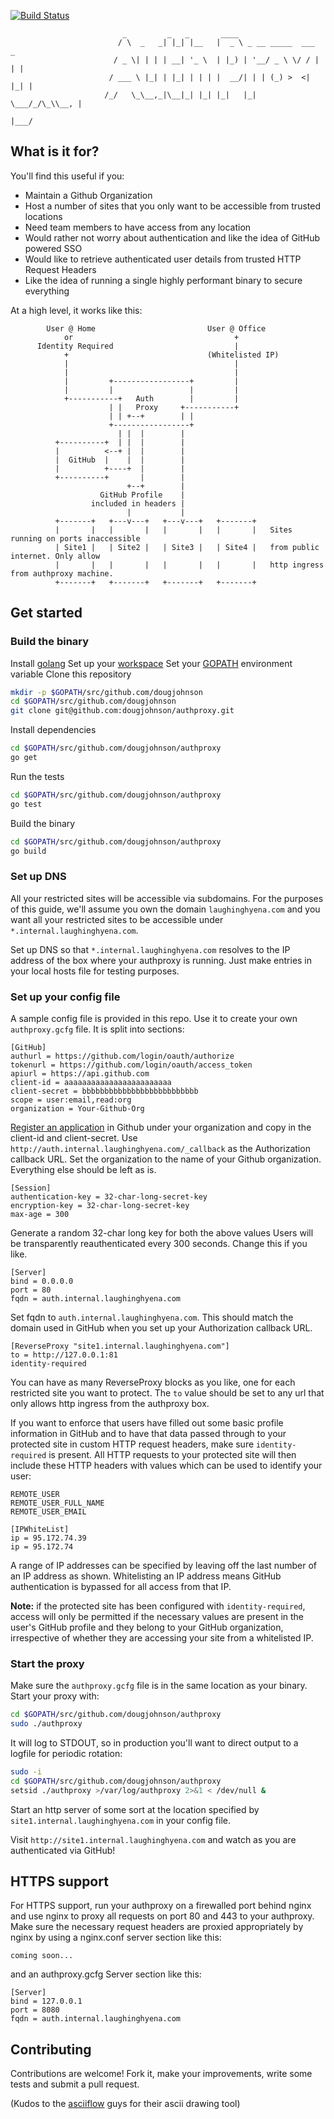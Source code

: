 [![Build Status](https://api.shippable.com/projects/54b81bc85ab6cc135288bf48/badge?branchName=master)](https://app.shippable.com/projects/54b81bc85ab6cc135288bf48/builds/latest)

```
                         _         _   _       ____                      
                        / \  _   _| |_| |__   |  _ \ _ __ _____  ___   _ 
                       / _ \| | | | __| '_ \  | |_) | '__/ _ \ \/ / | | |
                      / ___ \ |_| | |_| | | | |  __/| | | (_) >  <| |_| |
                     /_/   \_\__,_|\__|_| |_| |_|   |_|  \___/_/\_\\__, |
                                                                   |___/ 
```
## What is it for?
You'll find this useful if you:
* Maintain a Github Organization
* Host a number of sites that you only want to be accessible from trusted locations
* Need team members to have access from any location
* Would rather not worry about authentication and like the idea of GitHub powered SSO
* Would like to retrieve authenticated user details from trusted HTTP Request Headers
* Like the idea of running a single highly performant binary to secure everything

At a high level, it works like this:

```
        User @ Home                         User @ Office   
            or                                    +         
      Identity Required                           |         
            +                               (Whitelisted IP)
            |                                     |         
            |                                     |         
            |         +-----------------+         |         
            |         |                 |         |         
            +-----------+   Auth        |         |         
                      | |   Proxy     +-----------+         
                      | | +--+        | |                   
                      +-----------------+                   
                        | |  |        |                     
          +----------+  | |  |        |                     
          |          <--+ |  |        |                     
          |  GitHub  |    |  |        |                     
          |          +----+  |        |                     
          +----------+       |        |                     
                          +--+        |                     
                    GitHub Profile    |                     
                  included in headers |                     
                          |           |                     
          +-------+   +---v---+   +---v---+   +-------+     
          |       |   |       |   |       |   |       |   Sites running on ports inaccessible 
          | Site1 |   | Site2 |   | Site3 |   | Site4 |   from public internet. Only allow
          |       |   |       |   |       |   |       |   http ingress from authproxy machine.
          +-------+   +-------+   +-------+   +-------+     
```

## Get started
### Build the binary
Install [golang](https://golang.org/doc/install)
Set up your [workspace](https://golang.org/doc/code.html#Workspaces)
Set your [GOPATH](https://golang.org/doc/code.html#GOPATH) environment variable
Clone this repository
```bash
mkdir -p $GOPATH/src/github.com/dougjohnson
cd $GOPATH/src/github.com/dougjohnson
git clone git@github.com:dougjohnson/authproxy.git
```
Install dependencies
```bash
cd $GOPATH/src/github.com/dougjohnson/authproxy
go get
```
Run the tests
```bash
cd $GOPATH/src/github.com/dougjohnson/authproxy
go test
```
Build the binary
```bash
cd $GOPATH/src/github.com/dougjohnson/authproxy
go build
```

### Set up DNS
All your restricted sites will be accessible via subdomains. For the purposes of this guide, we'll assume you own the domain `laughinghyena.com` and you want all your restricted sites to be accessible under `*.internal.laughinghyena.com`. 

Set up DNS so that `*.internal.laughinghyena.com` resolves to the IP address of the box where your authproxy is running. Just make entries in your local hosts file for testing purposes.

### Set up your config file
A sample config file is provided in this repo. Use it to create your own `authproxy.gcfg` file.
It is split into sections:

```
[GitHub]
authurl = https://github.com/login/oauth/authorize
tokenurl = https://github.com/login/oauth/access_token
apiurl = https://api.github.com
client-id = aaaaaaaaaaaaaaaaaaaaaaaa
client-secret = bbbbbbbbbbbbbbbbbbbbbbbbbb
scope = user:email,read:org
organization = Your-Github-Org
```
[Register an application](https://github.com/settings/profile) in Github under your organization and copy in the client-id and client-secret. Use `http://auth.internal.laughinghyena.com/_callback` as the Authorization callback URL.
Set the organization to the name of your Github organization.
Everything else should be left as is.

```
[Session]
authentication-key = 32-char-long-secret-key
encryption-key = 32-char-long-secret-key
max-age = 300
```
Generate a random 32-char long key for both the above values
Users will be transparently reauthenticated every 300 seconds. Change this if you like.

```
[Server]
bind = 0.0.0.0
port = 80
fqdn = auth.internal.laughinghyena.com
```
Set fqdn to `auth.internal.laughinghyena.com`. This should match the domain used in GitHub when you set up your Authorization callback URL.

```
[ReverseProxy "site1.internal.laughinghyena.com"]
to = http://127.0.0.1:81
identity-required
```
You can have as many ReverseProxy blocks as you like, one for each restricted site you want to protect. The `to` value should be set to any url that only allows http ingress from the authproxy box.

If you want to enforce that users have filled out some basic profile information in GitHub and to have that data passed through to your protected site in custom HTTP request headers, make sure `identity-required` is present. All HTTP requests to your protected site will then include these HTTP headers with values which can be used to identify your user:
```
REMOTE_USER
REMOTE_USER_FULL_NAME
REMOTE_USER_EMAIL
```

```
[IPWhiteList]
ip = 95.172.74.39
ip = 95.172.74
```
A range of IP addresses can be specified by leaving off the last number of an IP address as shown. Whitelisting an IP address means GitHub authentication is bypassed for all access from that IP.

 **Note:** if the protected site has been configured with `identity-required`, access will only be permitted if the necessary values are present in the user's GitHub profile and they belong to your GitHub organization, irrespective of whether they are accessing your site from a whitelisted IP.

### Start the proxy
Make sure the `authproxy.gcfg` file is in the same location as your binary.
Start your proxy with:
```bash
cd $GOPATH/src/github.com/dougjohnson/authproxy
sudo ./authproxy
```

It will log to STDOUT, so in production you'll want to direct output to a logfile for periodic rotation:
```bash
sudo -i
cd $GOPATH/src/github.com/dougjohnson/authproxy
setsid ./authproxy >/var/log/authproxy 2>&1 < /dev/null &
```

Start an http server of some sort at the location specified by `site1.internal.laughinghyena.com` in your config file.

Visit `http://site1.internal.laughinghyena.com` and watch as you are authenticated via GitHub!

## HTTPS support
For HTTPS support, run your authproxy on a firewalled port behind nginx and use nginx to proxy all requests on port 80 and 443 to your authproxy. Make sure the necessary request headers are proxied appropriately by nginx by using a nginx.conf server section like this:
```
coming soon...
```
and an authproxy.gcfg Server section like this:
```
[Server]
bind = 127.0.0.1
port = 8080
fqdn = auth.internal.laughinghyena.com
```

## Contributing
Contributions are welcome! Fork it, make your improvements, write some tests and submit a pull request.

(Kudos to the [asciiflow](http://asciiflow.com) guys for their ascii drawing tool)
